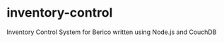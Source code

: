 inventory-control
=================

Inventory Control System for Berico written using Node.js and CouchDB